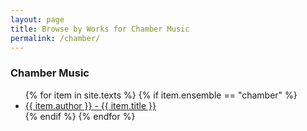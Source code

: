 ```yaml
---
layout: page
title: Browse by Works for Chamber Music
permalink: /chamber/
---
```


<div class="toc">

<h3>Chamber Music</h3>
    <ul class="texts">
    {% for item in site.texts %}
      {% if item.ensemble == "chamber" %}
          <li class="text-author.text-title">
          <a href="{{ site.baseurl }}{{ item.url }}">
        {{ item.author }} -
         {{ item.title }}
              </a>
    </li>
      {% endif %}
    {% endfor %}
  </ul>
    
</div>
